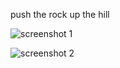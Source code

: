 push the rock up the hill

![screenshot 1](https://img.itch.zone/aW1hZ2UvMzE2ODkzOC8xODkyNDY0Mi5wbmc=/original/QJwSQ3.png)

![screenshot 2](https://img.itch.zone/aW1hZ2UvMzE2ODkzOC8xODkyNjkxNS5wbmc=/original/iOe3F5.png)

